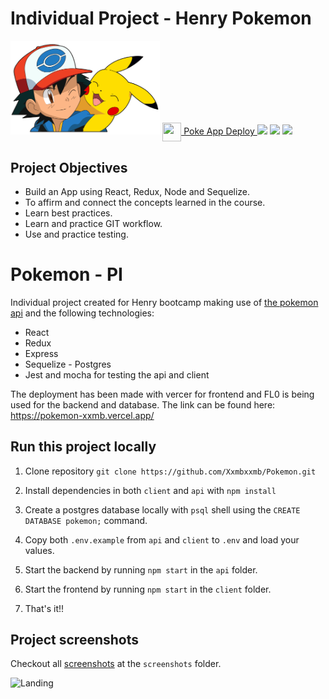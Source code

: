 # Individual Project - Henry Pokemon

<img height="150" src="./pokemon.png" />

<a href="https://pokemon-xxmbxxmb.vercel.app/" fontSize="34">
      <img align="center" src="https://user-images.githubusercontent.com/76783198/183678369-e773f0f2-6f7b-4921-acac-36155eae3322.svg" width="30" height="30"/>
      Poke App Deploy
</a>

<img src="https://i.imgur.com/xuNwBBZ.png" />
<img src="https://i.imgur.com/vI9w4E3.png" />
<img src="https://i.imgur.com/a2YxyUO.png" />

## Project Objectives

- Build an App using React, Redux, Node and Sequelize.
- To affirm and connect the concepts learned in the course.
- Learn best practices.
- Learn and practice GIT workflow.
- Use and practice testing.

# Pokemon - PI

Individual project created for Henry bootcamp making use of <a href="https://pokeapi.co/">the pokemon api</a> and the following technologies: 

- React
- Redux
- Express
- Sequelize - Postgres
- Jest and mocha for testing the api and client

The deployment has been made with vercer for frontend and FL0 is being used for the backend and database. The link can be found here: https://pokemon-xxmb.vercel.app/

## Run this project locally

1. Clone repository `git clone https://github.com/Xxmbxxmb/Pokemon.git`

2. Install dependencies in both `client` and `api` with `npm install`

3. Create a postgres database locally with `psql` shell using the `CREATE DATABASE pokemon;` command.

4. Copy both `.env.example` from `api` and `client` to `.env` and load your values.

5. Start the backend by running `npm start` in the `api` folder.

6. Start the frontend by running `npm start` in the `client` folder.

7. That's it!!

## Project screenshots

Checkout all <a href="">screenshots</a> at the `screenshots` folder.

![Landing](/screenshots/landing.png)